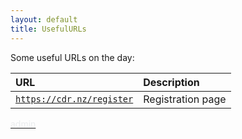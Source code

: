 ```yaml
---
layout: default
title: UsefulURLs
---
```


Some useful URLs on the day:

| URL                                                      | Description      |
|:---------------------------------------------------------|:------------------|
| [`https://cdr.nz/register`](https://cdr.nz/register)     | Registration page |


[<span style="color:#EAECEE">admin</span>](/resources/usefulAdminURLs.html)
